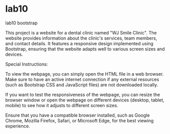 # lab10
 lab10 bootstrap

This project is a website for a dental clinic named "WJ Smile Clinic". The website provides information about the clinic's services, team members, and contact details. It features a responsive design implemented using Bootstrap, ensuring that the website adapts well to various screen sizes and devices.

Special Instructions:

To view the webpage, you can simply open the HTML file in a web browser. Make sure to have an active internet connection if any external resources (such as Bootstrap CSS and JavaScript files) are not downloaded locally.

If you want to test the responsiveness of the webpage, you can resize the browser window or open the webpage on different devices (desktop, tablet, mobile) to see how it adjusts to different screen sizes.

Ensure that you have a compatible browser installed, such as Google Chrome, Mozilla Firefox, Safari, or Microsoft Edge, for the best viewing experience.
